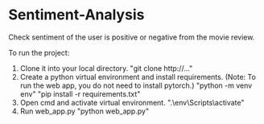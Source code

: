 # Sentiment-Analysis

Check sentiment of the user is positive or negative from the movie review.

To run the project:

1. Clone it into your local directory.
    "git clone http://..."
2. Create a python virtual environment and install requirements. (Note: To run the web app, you do not need to install pytorch.)
    "python -m venv env"
    "pip install -r requirements.txt"
3. Open cmd and activate virtual environment.
    ".\env\Scripts\activate"
4. Run web_app.py
    "python web_app.py"
